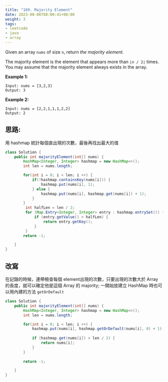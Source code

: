 ```yaml
---
title: "169. Majority Element"
date: 2023-08-06T08:00:41+08:00
weight: 3
tags:
- leetcode
- java
- array
---
```


Given an array `nums` of size `n`, return *the majority element*.

The majority element is the element that appears more than `⌊n / 2⌋` times. You may assume that the majority element always exists in the array.



**Example 1:**

```
Input: nums = [3,2,3]
Output: 3
```

**Example 2:**

```
Input: nums = [2,2,1,1,1,2,2]
Output: 2
```



## 思路:

用 hashmap 統計每個直出現的次數，最後再找出最大的值

```java
class Solution {
    public int majorityElement(int[] nums) {
        HashMap<Integer, Integer> hashmap = new HashMap<>();
        int len = nums.length;

        for(int i = 0; i < len; i ++) {
            if(!hashmap.containsKey(nums[i])) {
                hashmap.put(nums[i], 1);
            } else {
                hashmap.put(nums[i], hashmap.get(nums[i]) + 1);
            }
        }
         int halfLen = len / 2;
         for (Map.Entry<Integer, Integer> entry : hashmap.entrySet()) {
             if (entry.getValue() > halfLen) {
                 return entry.getKey();
             }
         }
        return -1;

    }
}
```
## 改寫

在記錄的時候，連帶檢查每個 element出現的次數，只要出現的次數大於 Array 的長度，就可以確定他是這個 Array 的 majority;
一開始放建立 HashMap 時也可以用內建的方法 `getOrDefault`

```java
class Solution {
    public int majorityElement(int[] nums) {
        HashMap<Integer, Integer> hashmap = new HashMap<>();
        int len = nums.length;

        for(int i = 0; i < len; i ++) {
            hashmap.put(nums[i], hashmap.getOrDefault(nums[i], 0) + 1);
            
            if (hashmap.get(nums[i]) > len / 2) {
                return nums[i];
            }
        }
   
        return -1;

    }
}
```